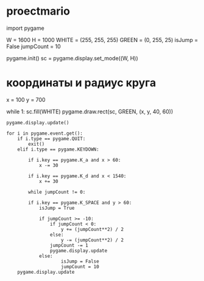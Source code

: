 # proectmario

import pygame

W = 1600
H = 1000 
WHITE = (255, 255, 255)
GREEN = (0, 255, 25)
isJump = False
jumpCount = 10
 
pygame.init()
sc = pygame.display.set_mode((W, H))
 
# координаты и радиус круга
x = 100
y = 700


while 1:
    sc.fill(WHITE)
    pygame.draw.rect(sc, GREEN, (x, y, 40, 60))
 
    pygame.display.update()
 
    for i in pygame.event.get():
        if i.type == pygame.QUIT:
            exit()
        elif i.type == pygame.KEYDOWN:

            if i.key == pygame.K_a and x > 60:
                x -= 30

            if i.key == pygame.K_d and x < 1540:
                x += 30
            
            while jumpCount != 0:
            
            if i.key == pygame.K_SPACE and y > 60:
                isJump = True
            
                if jumpCount >= -10:
                    if jumpCount < 0:
                        y += (jumpCount**2) / 2
                    else:
                        y -= (jumpCount**2) / 2
                    jumpCount -= 1
                    pygame.display.update
                else:
                        isJump = False
                        jumpCount = 10
        pygame.display.update
